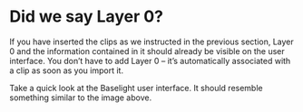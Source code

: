 # Did we say Layer 0?

If you have inserted the clips as we instructed in the previous section, Layer 0 and the information contained in it should already be visible on the user interface. You don’t have to add Layer 0 – it’s automatically associated with a clip as soon as you import it.

Take a quick look at the Baselight user interface. It should resemble something similar to the image above.

